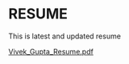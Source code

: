 # RESUME
This is latest and updated resume

<!-- [Vivek_Gupta_Resume.pdf.pdf](https://github.com/vivekbtu/RESUME/files/10179493/Vivek_Gupta_Resume.pdf.pdf) -->

<!-- [Vivek_Gupta_Resume.pdf](https://github.com/vivekbtu/RESUME/files/10179512/Vivek_Gupta_Resume.pdf) -->

[Vivek_Gupta_Resume.pdf](https://github.com/vivekbtu/RESUME/files/10417154/Vivek_Gupta_Resume.pdf)

